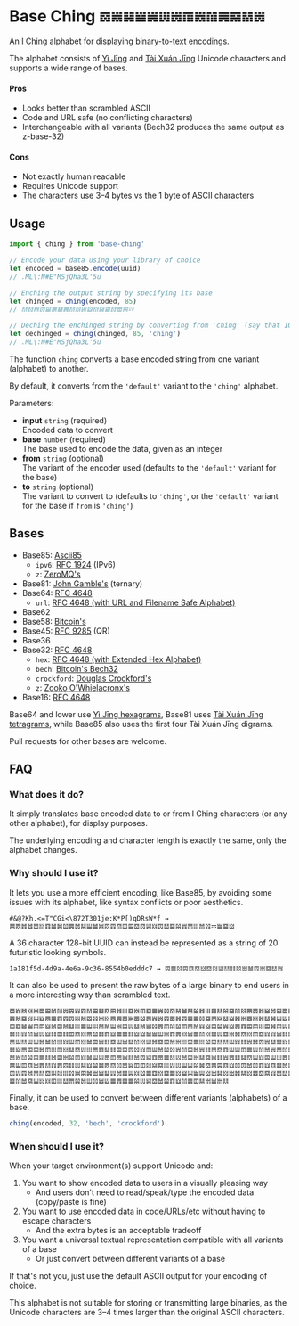 # Base Ching `𝌖𝍁𝌫𝍅𝌽𝍕𝍃𝌠𝍁𝌻𝌇𝌑𝌲𝍃`

An [I Ching](https://en.m.wikipedia.org/wiki/I_Ching) alphabet for displaying [binary-to-text encodings](https://en.m.wikipedia.org/wiki/Binary-to-text_encoding).

The alphabet consists of [Yì Jīng](https://en.m.wikipedia.org/wiki/Hexagram_(I_Ching)) and [Tài Xuán Jīng](https://en.m.wikipedia.org/wiki/Taixuanjing#Unicode) Unicode characters and supports a wide range of bases.

#### Pros

- Looks better than scrambled ASCII
- Code and URL safe (no conflicting characters)
- Interchangeable with all variants (Bech32 produces the same output as z-base-32)

#### Cons

- Not exactly human readable
- Requires Unicode support
- The characters use 3–4 bytes vs the 1 byte of ASCII characters


## Usage

```js
import { ching } from 'base-ching'

// Encode your data using your library of choice
let encoded = base85.encode(uuid)
// .ML\:N#E"MSjQha3L'5u

// Enching the output string by specifying its base
let chinged = ching(encoded, 85)
// 𝌲𝌱𝍁𝌟𝌳𝌈𝌪𝌇𝌲𝌸𝍏𝌶𝍍𝍆𝌘𝌱𝌌𝌚𝌄

// Deching the enchinged string by converting from 'ching' (say that 10 times fast)
let dechinged = ching(chinged, 85, 'ching')
// .ML\:N#E"MSjQha3L'5u
```

The function `ching` converts a base encoded string from one variant (alphabet) to another.

By default, it converts from the `'default'` variant to the `'ching'` alphabet.

Parameters:

- **input** `string` (required)  
  Encoded data to convert
- **base** `number` (required)  
  The base used to encode the data, given as an integer
- **from** `string` (optional)  
  The variant of the encoder used (defaults to the `'default'` variant for the base)
- **to** `string` (optional)  
  The variant to convert to (defaults to `'ching'`, or the `'default'` variant for the base if `from` is `'ching'`)


## Bases

- Base85: [Ascii85](https://en.m.wikipedia.org/wiki/Ascii85)
  - `ipv6`: [RFC 1924](https://datatracker.ietf.org/doc/html/rfc1924) (IPv6)
  - `z`: [ZeroMQ's](https://rfc.zeromq.org/spec/32/)
- Base81: [John Gamble's](https://metacpan.org/pod/Convert::Base81) (ternary)
- Base64: [RFC 4648](https://datatracker.ietf.org/doc/html/rfc4648#section-4)
  - `url`: [RFC 4648 (with URL and Filename Safe Alphabet)](https://datatracker.ietf.org/doc/html/rfc4648#section-5)
- Base62
- Base58: [Bitcoin's](https://en.bitcoinwiki.org/wiki/Base58)
- Base45: [RFC 9285](https://datatracker.ietf.org/doc/html/rfc9285) (QR)
- Base36
- Base32: [RFC 4648](https://datatracker.ietf.org/doc/html/rfc4648#section-6)
  - `hex`: [RFC 4648 (with Extended Hex Alphabet)](https://datatracker.ietf.org/doc/html/rfc4648#section-7)
  - `bech`: [Bitcoin's Bech32](https://en.bitcoin.it/wiki/Bech32)
  - `crockford`: [Douglas Crockford's](https://www.crockford.com/base32.html)
  - `z`: [Zooko O'Whielacronx's](https://philzimmermann.com/docs/human-oriented-base-32-encoding.txt)
- Base16: [RFC 4648](https://datatracker.ietf.org/doc/html/rfc4648#section-8)

Base64 and lower use [Yì Jīng hexagrams](https://unicode-table.com/en/blocks/yijing-hexagram-symbols/), Base81 uses [Tài Xuán Jīng tetragrams](https://unicode-table.com/en/blocks/tai-xuan-jing-symbols/), while Base85 also uses the first four Tài Xuán Jīng digrams.

Pull requests for other bases are welcome.


## FAQ

### What does it do?

It simply translates base encoded data to or from I Ching characters (or any other alphabet), for display purposes.

The underlying encoding and character length is exactly the same, only the alphabet changes.

### Why should I use it?

It lets you use a more efficient encoding, like Base85, by avoiding some issues with its alphabet, like syntax conflicts or poor aesthetics.

    #&@?Kh.<=T"CGi<\872T301je:K*P[)qDRsW*f → 𝌈𝌋𝌥𝌤𝌰𝍍𝌓𝌡𝌢𝌹𝌇𝌨𝌬𝍎𝌡𝍁𝌝𝌜𝌗𝌹𝌘𝌕𝌖𝍏𝍊𝌟𝌰𝌏𝌵𝍀𝌎𝍖𝌩𝌷𝌂𝌼𝌏𝍋

A 36 character 128-bit UUID can instead be represented as a string of 20 futuristic looking symbols.

    1a181f5d-4d9a-4e6a-9c36-8554b0edddc7 → 𝌙𝌆𝌸𝌙𝌔𝌗𝍋𝌕𝍌𝍎𝌲𝌮𝌸𝍂𝌡𝌜𝍄𝌏𝌰𝍀
    
It can also be used to present the raw bytes of a large binary to end users in a more interesting way than scrambled text.

    𝌌𝍀𝌦𝍊𝍇𝌌𝌘𝌩𝌻𝍃𝌙𝍒𝌜𝌲𝌘𝌭𝌔𝌚𝌥𝍖𝌒𝍁𝌠𝌒𝌆𝌽𝌺𝌗𝌬𝌡𝌬𝌳𝌥𝍖𝌓𝌯𝌵𝌏𝌻𝌸𝌈𝌍𝌥𝍅𝌨𝌶𝌌𝍊𝌘𝌨𝌛𝌬𝍍𝍖𝍔𝌒𝌩𝌛𝌟𝌬𝍈𝍍𝌥𝌾𝌇𝌯𝍕
    𝌇𝌦𝌏𝍌𝍐𝍈𝌋𝌆𝌓𝌜𝌟𝍓𝌦𝌛𝌷𝍄𝍍𝌋𝌇𝌍𝌾𝌌𝌶𝌍𝍀𝍃𝌜𝌌𝌥𝌜𝌏𝌆𝌺𝌏𝌎𝍇𝌰𝍅𝌥𝍄𝌉𝍍𝌥𝌰𝌢𝍒𝍑𝌈𝌴𝌹𝌖𝍈𝍖𝍒𝌋𝌎𝌤𝌦𝌈𝍃𝌻𝌨𝍅𝌼𝍑𝌖𝌣
    𝌞𝌒𝌤𝌼𝌝𝌚𝍋𝌦𝌛𝌦𝌭𝍖𝌆𝍎𝍐𝌩𝌣𝍎𝍁𝌷𝍕𝌰𝌦𝍂𝌷𝌍𝌠𝌵𝌹𝌠𝌗𝌩𝍆𝍋𝌙𝌳𝌽𝍋𝌍𝌓𝌘𝌚𝍓𝌘𝌢𝌵𝍏𝌙𝌧𝍑𝌏𝌯𝌓𝍉𝌶𝌼𝌾𝌕𝌉𝌚𝌕𝌜𝌿𝌖𝌏𝌲𝌨
    𝌢𝍓𝍉𝌵𝌽𝍕𝍋𝌫𝌞𝌮𝌞𝌔𝍊𝌋𝌶𝌮𝌖𝍋𝌆𝌆𝌱𝍋𝍈𝌧𝌿𝍎𝍁𝌓𝌇𝍇𝌽𝌌𝌵𝍇𝌪𝍏𝌒𝍁𝌨𝌗𝍍𝌚𝌕𝍉𝍌𝍀𝌫𝌓𝌭𝌡𝌜𝌷𝌴𝌟𝌡𝌽𝍆𝌭𝌈𝌱𝌺𝍍𝌔𝌠𝌶𝌚𝌶
    𝌍𝍐𝌲𝍏𝍎𝌤𝌣𝌹𝍔𝍊𝍐𝌠𝍋𝌣𝌙𝍀𝌭𝌑𝍎𝍈𝌫𝌹𝍍𝍏𝌥𝌐𝌘𝌨𝍄𝍖𝌴𝌈𝍖𝌳𝌳𝌰𝌲𝍐𝍉𝌮𝌿𝌦𝌝𝍀𝌪𝌪𝍉𝍅𝌞𝌫𝌑𝍀𝍇𝌯𝌸𝌴𝌲𝍔𝌳𝌗𝌓𝍎𝌍𝌒𝌎𝍋𝌯
    𝌥𝍇𝌎𝌚𝌚𝌤𝌠𝍕𝌞𝍋𝌬𝌖𝍑𝍕𝌍𝌔𝌬𝌮𝌙𝌛𝌝𝌶𝍉𝌞𝍏𝌧𝌳𝌷𝍀𝌻𝌘𝌦𝍀𝌯𝌲𝌕𝌔𝍎𝍏𝌞𝌇𝍑𝌻𝌧𝍀𝌌𝌺𝌴𝍒𝌒𝌜𝌋𝌽𝌢𝌞𝌩𝌮𝍖𝌟𝌥𝌙𝌢𝍈𝍄𝍑𝌡𝌉
    𝌨𝍁𝌹𝌴𝌸𝌈𝌯𝌦𝌘𝍄𝌵𝌟𝍊𝌢𝍎𝍓𝌌𝌞𝌍𝌾𝌯𝌧𝌛𝍇𝌒𝌌𝌆𝌱𝍓𝌨𝌳𝍄𝌬𝌐𝍁𝌮𝌿𝌉𝌭𝌫𝌗𝍎𝍈𝌙𝍎𝍕𝌉𝌷𝌶𝌊𝌟𝌭𝍒𝌍𝍔𝌥𝌛𝌙𝌹𝍇𝌊𝍆𝍀𝌸𝌢𝍁𝌈
    𝌈𝍎𝌞𝌔𝍂𝌊𝌲𝍉𝌊𝌝𝌮𝍕𝌬𝍈𝌳𝌢𝌋𝌗𝌺𝌧𝍆𝌞𝌞𝌸𝍇𝌑𝍖𝍒𝍕𝍎𝍏𝌵𝌢𝌕𝌋𝌙𝌔𝍈𝌺𝌟𝌧𝌺𝌓𝍈𝌔𝌭𝌨𝍉𝌬𝌼𝌟𝍈𝌖𝌻𝌫𝍔𝌠𝌼𝌇𝍃𝍎𝍊𝌪𝌯𝌮𝍈𝍉
    𝌟𝍒𝌜𝌦𝌩𝌲𝌕𝍐𝌸𝍖𝌷𝌾𝌚𝌢𝍂𝍅𝌪𝍒𝌨𝌭𝍏𝍊𝌶𝌆𝌒𝍍𝌏𝌆𝍌𝍅𝍐𝌼𝍏𝍋𝍂𝌫𝍌𝍂𝌥𝌬𝍌𝌉𝌕𝌑𝍉𝌱𝌰𝍉𝍊𝌙𝌜𝌚𝌸𝌇𝌻𝌯𝌊𝌓𝌋𝌝𝌬𝍂𝍂𝍋𝍌𝌾𝌣
    𝌏𝌻𝌧𝌑𝍎𝍌𝍊𝌞𝍖𝌰𝌎𝌴𝌨𝍔𝌺𝌿𝍑𝌆𝌊𝌒𝌆𝌵𝍕𝍆𝌕𝌧𝌳𝌓𝍈𝌻𝌇𝌞𝌬𝍄𝍅𝍄𝌯

Finally, it can be used to convert between different variants (alphabets) of a base.

```js
ching(encoded, 32, 'bech', 'crockford')
```

### When should I use it?

When your target environment(s) support Unicode and:

1. You want to show encoded data to users in a visually pleasing way
   - And users don't need to read/speak/type the encoded data (copy/paste is fine)
2. You want to use encoded data in code/URLs/etc without having to escape characters
   - And the extra bytes is an acceptable tradeoff
3. You want a universal textual representation compatible with all variants of a base
   - Or just convert between different variants of a base

If that's not you, just use the default ASCII output for your encoding of choice.

This alphabet is not suitable for storing or transmitting large binaries, as the Unicode characters are 3–4 times larger than the original ASCII characters.

